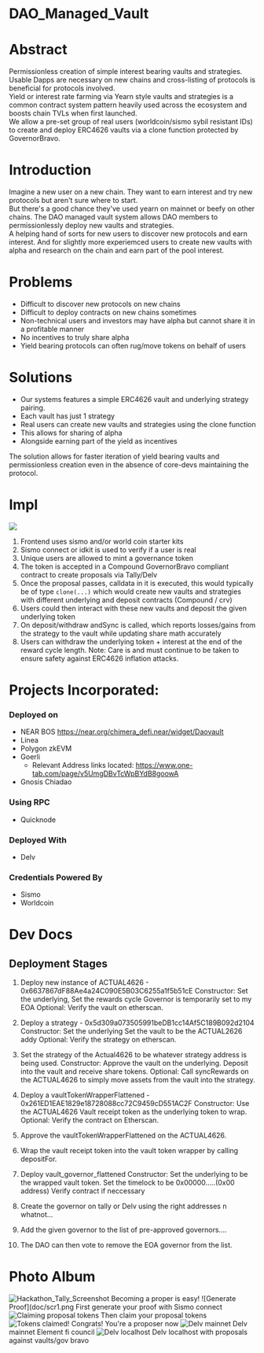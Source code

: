 # DAO_Managed_Vault

# Abstract

Permissionless creation of simple interest bearing vaults and strategies.  
Usable Dapps are necessary on new chains and cross-listing of protocols is beneficial for protocols involved.  
Yield or interest rate farming via Yearn style vaults and strategies is a common contract system pattern heavily used across the ecosystem and boosts chain TVLs when first launched.  
We allow a pre-set group of real users (worldcoin/sismo sybil resistant IDs) to create and deploy ERC4626 vaults via a clone function protected by GovernorBravo.  

# Introduction 

Imagine a new user on a new chain.  They want to earn interest and try new protocols but aren't sure where to start.  
But there's a good chance they've used yearn on mainnet or beefy on other chains. 
The DAO managed vault system allows DAO members to permissionlessly deploy new vaults and strategies.  
A helping hand of sorts for new users to discover new protocols and earn interest. 
And for slightly more experiemced users to create new vaults with alpha and research on the chain and earn part of the pool interest.   

# Problems
- Difficult to discover new protocols on new chains
- Difficult to deploy contracts on new chains sometimes
- Non-technical users and investors may have alpha but cannot share it in a profitable manner
- No incentives to truly share alpha
- Yield bearing protocols can often rug/move tokens on behalf of users

# Solutions

- Our systems features a simple ERC4626 vault and underlying strategy pairing.
- Each vault has just 1 strategy
- Real users can create new vaults and strategies using the clone function
- This allows for sharing of alpha
- Alongside earning part of the yield as incentives

The solution allows for faster iteration of yield bearing vaults and permissionless creation even in the absence of core-devs maintaining the protocol. 

# Impl

![](daoframework.drawio.png)

1. Frontend uses sismo and/or world coin starter kits
2. Sismo connect or idkit is used to verify if a user is real
3. Unique users are allowed to mint a governance token
4. The token is accepted in a Compound GovernorBravo compliant contract to create proposals via Tally/Delv
5. Once the proposal passes, calldata in it is executed, this would typically be of type `clone(...)` which would create new vaults and strategies with different underlying and deposit contracts (Compound / crv)
6. Users could then interact with these new vaults and deposit the given underlying token
7. On deposit/withdraw andSync is called, which reports losses/gains from the strategy to the vault while updating share math accurately
8. Users can withdraw the underlying token + interest at the end of the reward cycle length.
Note: Care is and must continue to be taken to ensure safety against ERC4626 inflation attacks.

# Projects Incorporated:
### Deployed on
- NEAR BOS https://near.org/chimera_defi.near/widget/Daovault
- Linea
- Polygon zkEVM
- Goerli
  - Relevant Address links located: https://www.one-tab.com/page/v5UmgDBvTcWpBYdB8goowA
- Gnosis Chiadao

### Using RPC
- Quicknode

### Deployed With
- Delv

### Credentials Powered By
- Sismo
- Worldcoin

# Dev Docs
## Deployment Stages
1. Deploy new instance of ACTUAL4626 - 0x6637867dF88Ae4a24C090E5B03C6255a1f5b51cE
   	  Constructor:
	     Set the underlying, Set the rewards cycle
	     Governor is temporarily set to my EOA
Optional: Verify the vault on etherscan.

2. Deploy a strategy - 0x5d309a073505991beDB1cc14Af5C189B092d2104
	  Constructor:
	   Set the underlying
	   Set the vault to be the ACTUAL2626 addy
Optional: Verify the strategy on etherscan.

3. Set the strategy of the Actual4626 to be whatever strategy address is being used.
     Constructor:
      Approve the vault on the underlying.
      Deposit into the vault and receive share tokens.
Optional: Call syncRewards on the ACTUAL4626 to simply move assets from the vault into the strategy.

4. Deploy a vaultTokenWrapperFlattened - 0x261ED1EAE1829e18728088cc72C9459cD551AC2F
	Constructor:
	 Use the ACTUAL4626 Vault receipt token as the underlying token to wrap.
Optional: Verify the contract on Etherscan.

5. Approve the vaultTokenWrapperFlattened on the ACTUAL4626.
   
6. Wrap the vault receipt token into the vault token wrapper by calling depositFor.

7. Deploy vault_governor_flattened 
	Constructor:
	 Set the underlying to be the wrapped vault token.
	 Set the timelock to be 0x00000.....(0x00 address)
  Verify contract if neccessary 

8. Create the governor on tally or Delv using the right addresses n whatnot...
9. Add the given governor to the list of pre-approved governors....
10. The DAO can then vote to remove the EOA governor from the list.

# Photo Album
![Hackathon_Tally_Screenshot](https://github.com/Laser420/DAO_Managed_Vault/assets/38286334/e6f2505a-252e-4389-b027-58dca36558de)
Becoming a proper is easy!
![Generate Proof](doc/scr1.png
First generate your proof with Sismo connect
![Claiming proposal tokens](doc/scr3.png)
Then claim your proposal tokens
![Tokens claimed!](doc/scr2.png)
Congrats! You're a proposer now
![Delv mainnet](doc/delv_elfi_remote.png)
Delv mainnet Element fi council
![Delv localhost](doc/Delv_local.png)
Delv localhost with proposals against vaults/gov bravo
